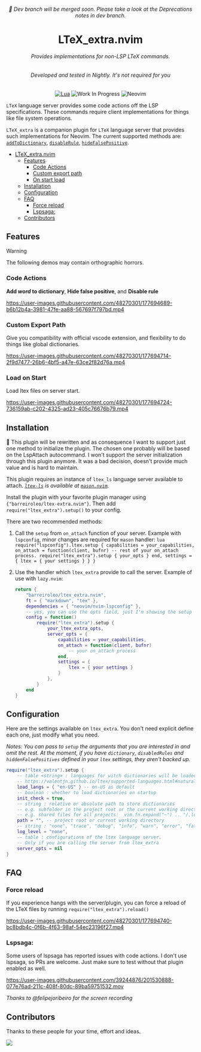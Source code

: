 <!-- LTeX: language=en-US -->
<div align="center">
<h6>🚧 Dev branch will be merged soon. Please take a look at the Deprecations notes in dev branch. </h6>

# LTeX_extra.nvim

<h6>Provides implementations for non-LSP LTeX commands.</h6>
<h6>Developed and tested in Nightly. It's not required for you</h6>

[![Lua](https://img.shields.io/badge/Lua-blue.svg?style=for-the-badge&logo=lua)](http://www.lua.org)
![Work In Progress](https://img.shields.io/badge/Work%20In%20Progress-orange?style=for-the-badge)
![Neovim](https://img.shields.io/badge/NeoVim-%2357A143.svg?&style=for-the-badge&logo=neovim&logoColor=white)

<!-- [![Neovim Nightly](https://img.shields.io/badge/Neovim%20Nightly-green.svg?style=for-the-badge&logo=neovim)](https://neovim.io) -->
</div>

`LTeX` language server provides some code actions off the LSP specifications.
These commands require client implementations for things like file system
operations.

`LTeX_extra` is a companion plugin for `LTeX` language server that provides
such implementations for Neovim. The current supported methods are:
[`addToDictionary`](https://valentjn.github.io/ltex/ltex-ls/server-usage.html#_ltexaddtodictionary-client),
[`disableRule`](https://valentjn.github.io/ltex/ltex-ls/server-usage.html#_ltexdisablerules-client),
[`hideFalsePositive`](https://valentjn.github.io/ltex/ltex-ls/server-usage.html#_ltexhidefalsepositives-client).

<!--toc:start-->

- [LTeX_extra.nvim](#ltexextranvim)
  - [Features](#features)
    - [Code Actions](#code-actions)
    - [Custom export path](#custom-export-path)
    - [On start load](#on-start-load)
  - [Installation](#installation)
  - [Configuration](#configuration)
  - [FAQ](#faq)
    - [Force reload](#force-reload)
    - [Lspsaga:](#lspsaga)
  - [Contributors](#contributors)
  <!--toc:end-->

## Features

> [!WARNING]
> The following demos may contain orthographic horrors.

### Code Actions

**Add _word_ to dictionary**, **Hide false positive**, and **Disable rule**

https://user-images.githubusercontent.com/48270301/177694689-b6b12b4a-3981-47fe-aa88-567697f797bd.mp4

### Custom Export Path

Give you compatibility with official vscode extension, and flexibility to do things like global dictionaries.

https://user-images.githubusercontent.com/48270301/177694714-2f9d7477-26b6-4bf5-a47e-63ce2f82d76a.mp4

### Load on Start

Load ltex files on server start.

https://user-images.githubusercontent.com/48270301/177694724-736159ab-c202-4325-ad23-405c76676b79.mp4

## Installation

🚧 This plugin will be rewritten and as consequence I want to support just one
method to initialize the plugin. The chosen one probably will be based on the
LspAttach autocommand. I won't support the server initialization through
this plugin anymore. It was a bad decision, doesn't provide much value and is
hard to maintain.

This plugin requires an instance of `ltex_ls` language server available to attach.
_[`ltex-ls`](https://github.com/valentjn/ltex-ls) is available at [`mason.nvim`](https://github.com/williamboman/mason.nvim)._

Install the plugin with your favorite plugin manager using `{"barreiroleo/ltex-extra.nvim"}`.
Then add `require("ltex_extra").setup()` to your config.

There are two recommended methods:

1. Call the `setup` from `on_attach` function of your server. Example with
   `lspconfig`, minor changes are required for `mason` handler:
   `lua
require("lspconfig").ltex.setup {
    capabilities = your_capabilities,
    on_attach = function(client, bufnr)
        -- rest of your on_attach process.
        require("ltex_extra").setup { your_opts }
    end,
    settings = {
        ltex = { your settings }
    }
}
`
2. Use the handler which `ltex_extra` provide to call the server. Example of use with `lazy.nvim`:

   ```lua
   return {
       "barreiroleo/ltex_extra.nvim",
       ft = { "markdown", "tex" },
       dependencies = { "neovim/nvim-lspconfig" },
       -- yes, you can use the opts field, just I'm showing the setup explicitly
       config = function()
           require("ltex_extra").setup {
               your_ltex_extra_opts,
               server_opts = {
                   capabilities = your_capabilities,
                   on_attach = function(client, bufnr)
                       -- your on_attach process
                   end,
                   settings = {
                       ltex = { your settings }
                   }
               },
           }
       end
   }
   ```

## Configuration

Here are the settings available on `ltex_extra`. You don't need explicit define each
one, just modify what you need.

_Notes: You can pass to `setup` the arguments that you are interested in and omit the rest.
At the moment, if you have `dictionary`, `disabledRules` and
`hiddenFalsePositives` defined in your `ltex` settings, they aren't backed up._

```lua
require("ltex_extra").setup {
    -- table <string> : languages for witch dictionaries will be loaded, e.g. { "es-AR", "en-US" }
    -- https://valentjn.github.io/ltex/supported-languages.html#natural-languages
    load_langs = { "en-US" } -- en-US as default
    -- boolean : whether to load dictionaries on startup
    init_check = true,
    -- string : relative or absolute path to store dictionaries
    -- e.g. subfolder in the project root or the current working directory: ".ltex"
    -- e.g. shared files for all projects:  vim.fn.expand("~") .. "/.local/share/ltex"
    path = "", -- project root or current working directory
    -- string : "none", "trace", "debug", "info", "warn", "error", "fatal"
    log_level = "none",
    -- table : configurations of the ltex language server.
    -- Only if you are calling the server from ltex_extra
    server_opts = nil
}
```

## FAQ

### Force reload

If you experience hangs with the server/plugin, you can force a reload of
the LTeX files by running `require("ltex_extra").reload()`

https://user-images.githubusercontent.com/48270301/177694740-bc8bdb4c-0f6b-4f63-98af-54ec23196f27.mp4

### Lspsaga:

Some users of lspsaga has reported issues with code actions. I don't use lspsaga,
so PRs are welcome. Just make sure to test without that plugin enabled as well.

https://user-images.githubusercontent.com/39244876/201530888-077e76ad-211c-408f-80dc-89ba59751532.mov

_Thanks to @felipejoribeiro for the screen recording_

## Contributors

Thanks to these people for your time, effort and ideas.

<a href="https://github.com/barreiroleo/ltex_extra.nvim/graphs/contributors">
  <img src="https://contrib.rocks/image?repo=barreiroleo/ltex_extra.nvim" />
</a>

